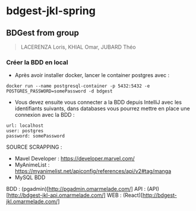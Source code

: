 # bdgest-jkl-spring

## BDGest from group

> LACERENZA Loris, KHIAL Omar, JUBARD Théo

### Créer la BDD en local
- Après avoir installer docker, lancer le container postgres avec :<br>
```
docker run --name postgresql-container -p 5432:5432 -e POSTGRES_PASSWORD=somePassword -d bdgest
```
- Vous devez ensuite vous connecter a la BDD depuis IntelliJ avec les identifiants suivants, dans databases vous pourrez mettre en place une connexion avec la BDD :<br>
```
url: localhost
user: postgres
password: somePassword
```


SOURCE SCRAPPING : 
- Mavel Developer : https://developer.marvel.com/
- MyAnimeList : https://myanimelist.net/apiconfig/references/api/v2#tag/manga
- MySQL BDD

BDD : (pgadmin)[http://pgadmin.omarmelade.com/]
API : (API)[http://bdgest-jkl-api.omarmelade.com/]
WEB : (React)[http://bdgest-jkl.omarmelade.com/]
